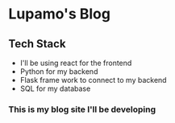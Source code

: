# Lupamo's Blog

## Tech Stack
- I'll be using react for the frontend
- Python for my backend
- Flask frame work to connect to my backend
- SQL for my database

### This is my blog site I'll be developing

